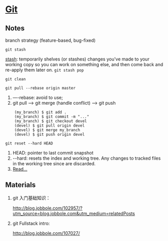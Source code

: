 # [**Git**](https://git-scm.com/blog)
## Notes
branch strategy (feature-based, bug-fixed)
```
git stash
```
[stash](https://www.atlassian.com/git/tutorials/git-stash/#re-applying-your-stashed-chang): temporarily shelves (or stashes) changes you've made to your working copy so you can work on something else, and then come back and re-apply them later on. `git stash pop`
```
git clean
```

```
git pull --rebase origin master
```
1. —-rebase: avoid to use;
2. git pull --> git merge (handle conflict) --> git push
```
	(my_branch) $ git add .
	(my_branch) $ git commit -m "..."
	(my_branch) $ git checkout devel
	(devel) $ git pull origin devel
	(devel) $ git merge my_branch
	(devel) $ git push origin devel
```

```
git reset --hard HEAD
```
1. HEAD: pointer to last commit snapshot
2. --hard: resets the index and working tree. Any changes to tracked files in the working tree since <commit> are discarded.
3. [Read...](http://stackoverflow.com/questions/4114095/how-to-revert-git-repository-to-a-previous-commit)

## Materials

1. git 入门基础知识：

	http://blog.jobbole.com/102957/?utm_source=blog.jobbole.com&utm_medium=relatedPosts

2. git Fullstack intro:

	http://blog.jobbole.com/107027/
